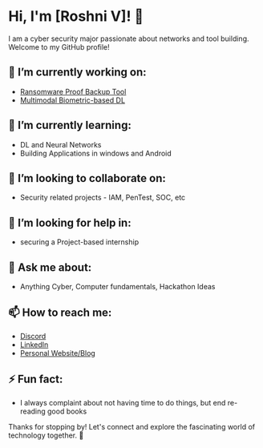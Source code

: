 # Hi, I'm [Roshni V]! 👋

I am a cyber security major passionate about networks and tool building. Welcome to my GitHub profile!

## 🔭 I’m currently working on:
- [Ransomware Proof Backup Tool](link-to-your-project)
- [Multimodal Biometric-based DL](link-to-your-project)

## 🌱 I’m currently learning:
- DL and Neural Networks
- Building Applications in windows and Android

## 👯 I’m looking to collaborate on:
- Security related projects - IAM, PenTest, SOC, etc

## 🤔 I’m looking for help in:
- securing a Project-based internship

## 💬 Ask me about:
- Anything Cyber, Computer fundamentals, Hackathon Ideas

## 📫 How to reach me:
- [Discord](https://discord.com/channels/@me/828635645265444895)
- [LinkedIn](https://www.linkedin.com/in/roshni-venkatesan-bb8670213/)
- [Personal Website/Blog](https://yourwebsite.com)

## ⚡ Fun fact:
- I always complaint about not having time to do things, but end re-reading good books

Thanks for stopping by! Let's connect and explore the fascinating world of technology together. 🚀
